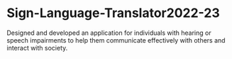 # Sign-Language-Translator2022-23

Designed and developed an application for individuals with hearing or speech impairments to help them
communicate effectively with others and interact with society.
